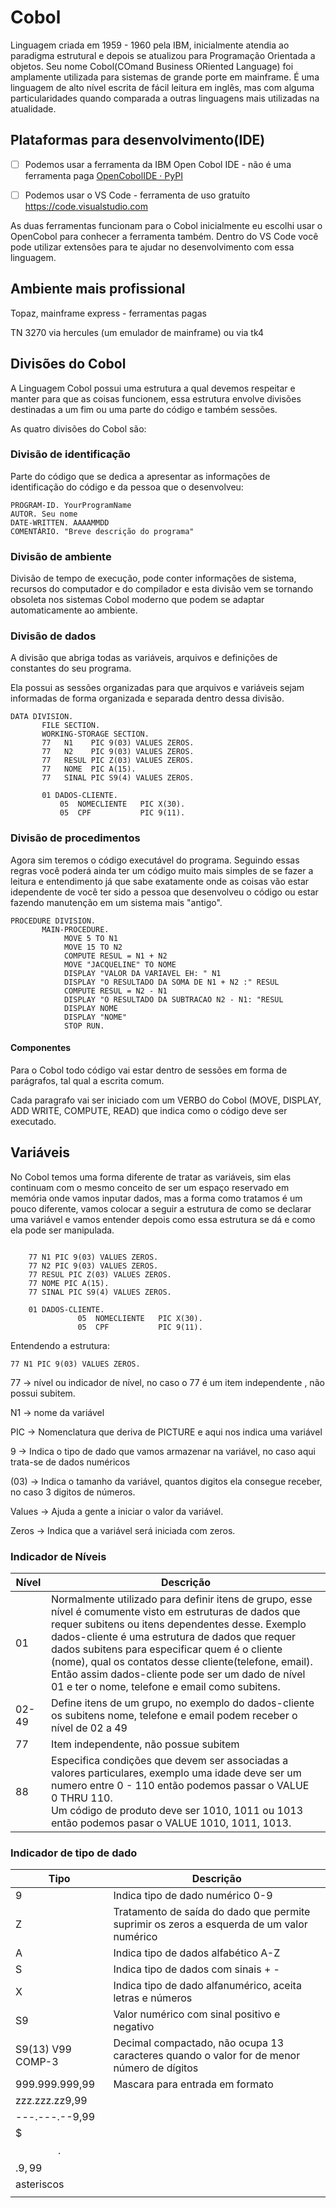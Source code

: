 # Cobol

Linguagem criada em 1959 - 1960 pela IBM, inicialmente atendia ao paradigma estrutural e depois se atualizou para Programação Orientada a objetos. Seu nome Cobol(COmand Business ORiented Language)  foi amplamente utilizada para sistemas de grande porte em mainframe. É uma linguagem de alto nível escrita de fácil leitura em inglês, mas com alguma particularidades quando comparada a outras linguagens mais utilizadas na atualidade.

## Plataformas para desenvolvimento(IDE)

- [ ] Podemos usar a ferramenta da IBM Open Cobol IDE - não é uma ferramenta paga [OpenCobolIDE · PyPI](https://pypi.org/project/OpenCobolIDE/)

- [ ] Podemos usar o VS Code - ferramenta de uso gratuíto https://code.visualstudio.com

As duas ferramentas funcionam para o Cobol inicialmente eu escolhi usar o OpenCobol para conhecer a ferramenta também. Dentro do VS Code você pode utilizar extensões para te ajudar no desenvolvimento com essa linguagem.

## Ambiente mais profissional

Topaz, mainframe express - ferramentas pagas

TN 3270 via hercules (um emulador de mainframe) ou via tk4

## Divisões do Cobol

A Linguagem Cobol possui uma estrutura a qual devemos respeitar e manter para que as coisas funcionem, essa estrutura envolve divisões destinadas a um fim ou uma parte do código e também sessões.

As quatro divisões do Cobol são:

### Divisão de identificação

Parte do código que se dedica a apresentar as informações de identificação do código e da pessoa que o desenvolveu:

```
PROGRAM-ID. YourProgramName
AUTOR. Seu nome
DATE-WRITTEN. AAAAMMDD
COMENTÁRIO. "Breve descrição do programa"
```

### Divisão de ambiente

Divisão de tempo de execução, pode conter informações de sistema, recursos do computador e do compilador e esta divisão vem se tornando obsoleta nos sistemas Cobol moderno que podem se adaptar automaticamente ao ambiente.

### Divisão de dados

A divisão que abriga todas as variáveis, arquivos e definições de constantes do seu programa.

Ela possui as sessões organizadas para que arquivos e variáveis sejam informadas de forma organizada e separada dentro dessa divisão.

```
DATA DIVISION.
       FILE SECTION.
       WORKING-STORAGE SECTION.
       77   N1    PIC 9(03) VALUES ZEROS.
       77   N2    PIC 9(03) VALUES ZEROS.
       77   RESUL PIC Z(03) VALUES ZEROS.
       77   NOME  PIC A(15).
       77   SINAL PIC S9(4) VALUES ZEROS.

       01 DADOS-CLIENTE.
           05  NOMECLIENTE   PIC X(30).
           05  CPF           PIC 9(11).
```

### Divisão de procedimentos

Agora sim teremos o código executável do programa. Seguindo essas regras você poderá ainda ter um código muito mais simples de se fazer a leitura e entendimento já que sabe exatamente onde as coisas vão estar idependente de você ter sido a pessoa que desenvolveu o código ou estar fazendo manutenção em um sistema mais "antigo".

```
PROCEDURE DIVISION.
       MAIN-PROCEDURE.
            MOVE 5 TO N1
            MOVE 15 TO N2
            COMPUTE RESUL = N1 + N2
            MOVE "JACQUELINE" TO NOME
            DISPLAY "VALOR DA VARIAVEL EH: " N1
            DISPLAY "O RESULTADO DA SOMA DE N1 + N2 :" RESUL
            COMPUTE RESUL = N2 - N1
            DISPLAY "O RESULTADO DA SUBTRACAO N2 - N1: "RESUL
            DISPLAY NOME
            DISPLAY "NOME"
            STOP RUN.
```

#### Componentes

Para o Cobol todo código vai estar dentro de sessões em forma de parágrafos, tal qual a escrita comum. 

Cada paragrafo vai ser iniciado com um VERBO do Cobol (MOVE, DISPLAY, ADD WRITE, COMPUTE, READ) que indica como o código deve ser executado.

## Variáveis

No Cobol temos uma forma diferente de tratar as variáveis, sim elas continuam com o mesmo conceito de ser um espaço reservado em memória onde vamos inputar dados, mas a forma como tratamos é um pouco diferente, vamos colocar a seguir a estrutura de como se declarar uma variável e vamos entender depois como essa estrutura se dá e como ela pode ser manipulada.

```

    77 N1 PIC 9(03) VALUES ZEROS.
    77 N2 PIC 9(03) VALUES ZEROS.
    77 RESUL PIC Z(03) VALUES ZEROS.
    77 NOME PIC A(15).
    77 SINAL PIC S9(4) VALUES ZEROS.

    01 DADOS-CLIENTE.
               05  NOMECLIENTE   PIC X(30).
               05  CPF           PIC 9(11).
```

Entendendo a estrutura:

`77 N1 PIC 9(03) VALUES ZEROS.` 

77 -> nível ou indicador de nível, no caso o 77 é um item independente , não possui subitem.

N1 ->  nome da variável

PIC -> Nomenclatura que deriva de PICTURE e aqui nos indica uma variável 

9 -> Indica o tipo de dado que vamos armazenar na variável, no caso aqui trata-se de dados numéricos

(03) -> Indica o tamanho da variável, quantos digitos ela consegue receber, no caso 3 digitos de números.

Values -> Ajuda a gente a iniciar o valor da variável.

Zeros -> Indica que a variável será iniciada com zeros.

### Indicador de Níveis

| Nível | Descrição                                                                                                                                                                                                                                                                                                                                                                                                                       |
| ----- | ------------------------------------------------------------------------------------------------------------------------------------------------------------------------------------------------------------------------------------------------------------------------------------------------------------------------------------------------------------------------------------------------------------------------------- |
| 01    | Normalmente utilizado para definir itens de grupo, esse nível é comumente visto em estruturas de dados que requer subitens ou itens dependentes desse. Exemplo dados-cliente é uma estrutura de dados que requer dados subitens para especificar quem é o cliente (nome), qual os contatos desse cliente(telefone, email). Então assim dados-cliente pode ser um dado de nível 01 e ter o nome, telefone e email como subitens. |
| 02-49 | Define itens de um grupo, no exemplo do dados-cliente os subitens nome, telefone e email podem receber o nível de 02 a  49                                                                                                                                                                                                                                                                                                      |
| 77    | Item independente, não possue subitem                                                                                                                                                                                                                                                                                                                                                                                           |
| 88    | Especifica condições que devem ser associadas a valores particulares, exemplo uma idade deve ser um numero entre 0 - 110 então podemos passar o VALUE  0 THRU 110. <br/>Um código de produto deve ser 1010, 1011 ou 1013 então podemos pasar o VALUE 1010, 1011, 1013.                                                                                                                                                          |

### Indicador de tipo de dado

| Tipo              | Descrição                                                                                 |
| ----------------- | ----------------------------------------------------------------------------------------- |
| 9                 | Indica tipo de dado numérico 0-9                                                          |
| Z                 | Tratamento de saída do dado que permite suprimir os zeros a esquerda de um valor numérico |
| A                 | Indica tipo de dados alfabético A-Z                                                       |
| S                 | Indica tipo de dados com sinais + -                                                       |
| X                 | Indica tipo de dado alfanumérico, aceita letras e números                                 |
| S9                | Valor numérico com sinal positivo e negativo                                              |
| S9(13) V99 COMP-3 | Decimal compactado, não ocupa 13 caracteres quando o valor for de menor número de dígitos |
| 999.999.999,99    | Mascara para entrada em formato                               |
| zzz.zzz.zz9,99    |                                                                                           |
| ---.---.--9,99    |                                                                                           |
| $$$.$$$.$$9,99$   |                                                                                           |
| asteriscos        |                                                                                           |
|                   |                                                                                           |


